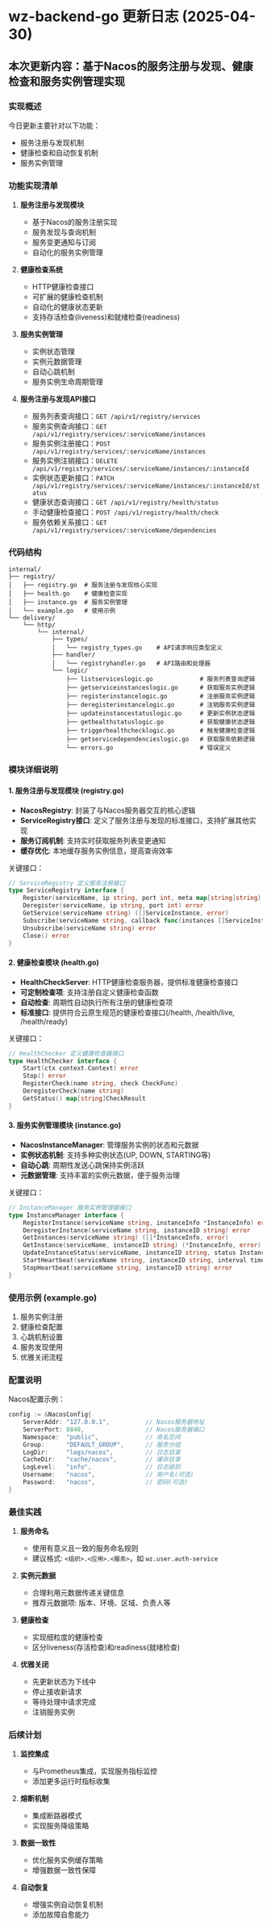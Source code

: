 # wz-backend-go 更新日志 (2025-04-30)

## 本次更新内容：基于Nacos的服务注册与发现、健康检查和服务实例管理实现

### 实现概述

今日更新主要针对以下功能：
- 服务注册与发现机制
- 健康检查和自动恢复机制
- 服务实例管理

### 功能实现清单

1. **服务注册与发现模块**
   - 基于Nacos的服务注册实现
   - 服务发现与查询机制
   - 服务变更通知与订阅
   - 自动化的服务实例管理

2. **健康检查系统**
   - HTTP健康检查接口
   - 可扩展的健康检查机制
   - 自动化的健康状态更新
   - 支持存活检查(liveness)和就绪检查(readiness)

3. **服务实例管理**
   - 实例状态管理
   - 实例元数据管理
   - 自动心跳机制
   - 服务实例生命周期管理

4. **服务注册与发现API接口**
   - 服务列表查询接口：`GET /api/v1/registry/services`
   - 服务实例查询接口：`GET /api/v1/registry/services/:serviceName/instances`
   - 服务实例注册接口：`POST /api/v1/registry/services/:serviceName/instances`
   - 服务实例注销接口：`DELETE /api/v1/registry/services/:serviceName/instances/:instanceId`
   - 实例状态更新接口：`PATCH /api/v1/registry/services/:serviceName/instances/:instanceId/status`
   - 健康状态查询接口：`GET /api/v1/registry/health/status`
   - 手动健康检查接口：`POST /api/v1/registry/health/check`
   - 服务依赖关系接口：`GET /api/v1/registry/services/:serviceName/dependencies`

### 代码结构

```
internal/
├── registry/
│   ├── registry.go  # 服务注册与发现核心实现
│   ├── health.go    # 健康检查实现
│   ├── instance.go  # 服务实例管理
│   └── example.go   # 使用示例
└── delivery/
    └── http/
        └── internal/
            ├── types/
            │   └── registry_types.go    # API请求响应类型定义
            ├── handler/
            │   └── registryhandler.go   # API路由和处理器
            └── logic/
                ├── listserviceslogic.go             # 服务列表查询逻辑
                ├── getserviceinstanceslogic.go      # 获取服务实例逻辑
                ├── registerinstancelogic.go         # 注册服务实例逻辑
                ├── deregisterinstancelogic.go       # 注销服务实例逻辑
                ├── updateinstancestatuslogic.go     # 更新实例状态逻辑
                ├── gethealthstatuslogic.go          # 获取健康状态逻辑
                ├── triggerhealthchecklogic.go       # 触发健康检查逻辑
                ├── getservicedependencieslogic.go   # 获取服务依赖逻辑
                └── errors.go                        # 错误定义
```

### 模块详细说明

#### 1. 服务注册与发现模块 (registry.go)

- **NacosRegistry**: 封装了与Nacos服务器交互的核心逻辑
- **ServiceRegistry接口**: 定义了服务注册与发现的标准接口，支持扩展其他实现
- **服务订阅机制**: 支持实时获取服务列表变更通知
- **缓存优化**: 本地缓存服务实例信息，提高查询效率

关键接口：
```go
// ServiceRegistry 定义服务注册接口
type ServiceRegistry interface {
    Register(serviceName, ip string, port int, meta map[string]string) error
    Deregister(serviceName, ip string, port int) error
    GetService(serviceName string) ([]ServiceInstance, error)
    Subscribe(serviceName string, callback func(instances []ServiceInstance)) error
    Unsubscribe(serviceName string) error
    Close() error
}
```

#### 2. 健康检查模块 (health.go)

- **HealthCheckServer**: HTTP健康检查服务器，提供标准健康检查接口
- **可定制检查项**: 支持注册自定义健康检查函数
- **自动检查**: 周期性自动执行所有注册的健康检查项
- **标准接口**: 提供符合云原生规范的健康检查接口(/health, /health/live, /health/ready)

关键接口：
```go
// HealthChecker 定义健康检查器接口
type HealthChecker interface {
    Start(ctx context.Context) error
    Stop() error
    RegisterCheck(name string, check CheckFunc)
    DeregisterCheck(name string)
    GetStatus() map[string]CheckResult
}
```

#### 3. 服务实例管理模块 (instance.go)

- **NacosInstanceManager**: 管理服务实例的状态和元数据
- **实例状态机制**: 支持多种实例状态(UP, DOWN, STARTING等)
- **自动心跳**: 周期性发送心跳保持实例活跃
- **元数据管理**: 支持丰富的实例元数据，便于服务治理

关键接口：
```go
// InstanceManager 服务实例管理器接口
type InstanceManager interface {
    RegisterInstance(serviceName string, instanceInfo *InstanceInfo) error
    DeregisterInstance(serviceName string, instanceID string) error
    GetInstances(serviceName string) ([]*InstanceInfo, error)
    GetInstance(serviceName, instanceID string) (*InstanceInfo, error)
    UpdateInstanceStatus(serviceName, instanceID string, status InstanceStatus) error
    StartHeartbeat(serviceName string, instanceID string, interval time.Duration) error
    StopHeartbeat(serviceName string, instanceID string) error
}
```

### 使用示例 (example.go)

1. 服务实例注册
2. 健康检查配置
3. 心跳机制设置
4. 服务发现使用
5. 优雅关闭流程

### 配置说明

Nacos配置示例：
```go
config := &NacosConfig{
    ServerAddr: "127.0.0.1",          // Nacos服务器地址
    ServerPort: 8848,                 // Nacos服务器端口
    Namespace:  "public",             // 命名空间
    Group:      "DEFAULT_GROUP",      // 服务分组
    LogDir:     "logs/nacos",         // 日志目录
    CacheDir:   "cache/nacos",        // 缓存目录
    LogLevel:   "info",               // 日志级别
    Username:   "nacos",              // 用户名(可选)
    Password:   "nacos",              // 密码(可选)
}
```

### 最佳实践

1. **服务命名**
   - 使用有意义且一致的服务命名规则
   - 建议格式: `<组织>.<应用>.<服务>`，如 `wz.user.auth-service`

2. **实例元数据**
   - 合理利用元数据传递关键信息
   - 推荐元数据项: 版本、环境、区域、负责人等

3. **健康检查**
   - 实现细粒度的健康检查
   - 区分liveness(存活检查)和readiness(就绪检查)

4. **优雅关闭**
   - 先更新状态为下线中
   - 停止接收新请求
   - 等待处理中请求完成
   - 注销服务实例

### 后续计划

1. **监控集成**
   - 与Prometheus集成，实现服务指标监控
   - 添加更多运行时指标收集

2. **熔断机制**
   - 集成断路器模式
   - 实现服务降级策略

3. **数据一致性**
   - 优化服务实例缓存策略
   - 增强数据一致性保障

4. **自动恢复**
   - 增强实例自动恢复机制
   - 添加故障自愈能力
